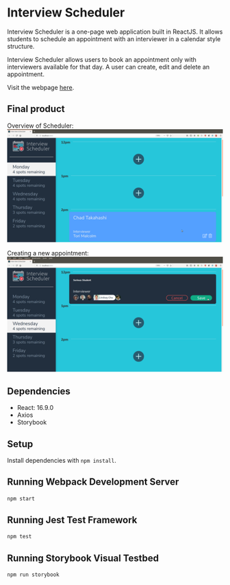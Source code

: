 # Interview Scheduler

Interview Scheduler is a one-page web application built in ReactJS. It allows students to schedule an appointment with an interviewer in a calendar style structure.

Interview Scheduler allows users to book an appointment only with interviewers available for that day. A user can create, edit and delete an appointment.

Visit the webpage [here](https://scheduler-lh.netlify.com/).

## Final product

Overview of Scheduler:
!["Overview of Scheduler"](https://raw.githubusercontent.com/anneloes94/scheduler/master/docs/Scheduler_general.png)

Creating a new appointment:
!["Creating a new appointment"](https://raw.githubusercontent.com/anneloes94/scheduler/master/docs/Scheduler_Form.png)

## Dependencies

- React: 16.9.0
- Axios
- Storybook

## Setup

Install dependencies with `npm install`.

## Running Webpack Development Server

```sh
npm start
```

## Running Jest Test Framework

```sh
npm test
```

## Running Storybook Visual Testbed

```sh
npm run storybook
```
